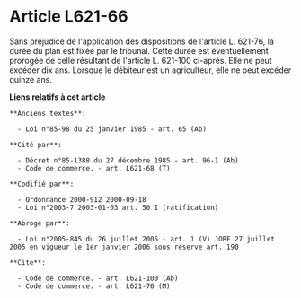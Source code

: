 # Article L621-66

Sans préjudice de l'application des dispositions de l'article L. 621-76, la durée du plan est fixée par le tribunal. Cette
durée est éventuellement prorogée de celle résultant de l'article L. 621-100 ci-après. Elle ne peut excéder dix ans. Lorsque
le débiteur est un agriculteur, elle ne peut excéder quinze ans.

**Liens relatifs à cet article**

	**Anciens textes**:

	  - Loi n°85-98 du 25 janvier 1985 - art. 65 (Ab)

	**Cité par**:

	  - Décret n°85-1388 du 27 décembre 1985 - art. 96-1 (Ab)
	  - Code de commerce. - art. L621-68 (T)

	**Codifié par**:

	  - Ordonnance 2000-912 2000-09-18
	  - Loi n°2003-7 2003-01-03 art. 50 I (ratification)

	**Abrogé par**:

	  - Loi n°2005-845 du 26 juillet 2005 - art. 1 (V) JORF 27 juillet 2005 en vigueur le 1er janvier 2006 sous réserve art. 190

	**Cite**:

	  - Code de commerce. - art. L621-100 (Ab)
	  - Code de commerce. - art. L621-76 (M)
